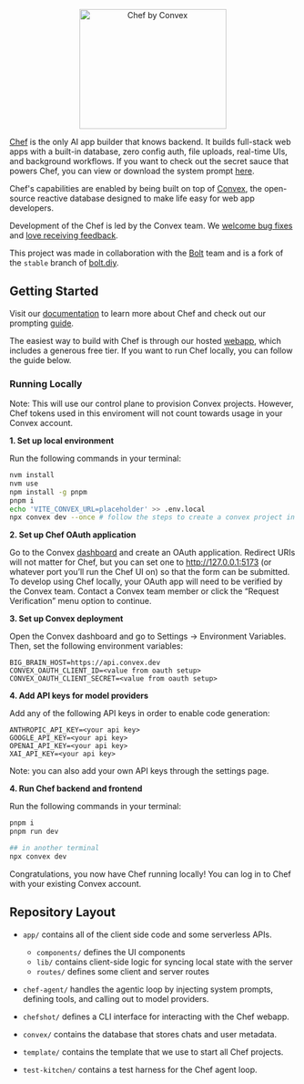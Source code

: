 <p align="center">
  <img src="https://chef.convex.dev/chef-repo-logo.svg" alt="Chef by Convex" width="258" height="210" />
</p>

[Chef](https://chef.convex.dev) is the only AI app builder that knows backend. It builds full-stack web apps with a built-in database, zero config auth, file uploads,
real-time UIs, and background workflows. If you want to check out the secret sauce that powers Chef, you can view or download the system prompt [here](https://github.com/get-convex/chef/releases/latest).

Chef's capabilities are enabled by being built on top of [Convex](https://convex.dev), the open-source reactive database designed to make life easy for web app developers.

Development of the Chef is led by the Convex team. We
[welcome bug fixes](./CONTRIBUTING.md) and
[love receiving feedback](https://discord.gg/convex).

This project was made in collaboration with the [Bolt](https://bolt.new/) team and is a fork of the `stable` branch of [bolt.diy](https://github.com/stackblitz-labs/bolt.diy).

## Getting Started

Visit our [documentation](https://docs.convex.dev/chef) to learn more about Chef and check out our prompting [guide](https://stack.convex.dev/chef-cookbook-tips-working-with-ai-app-builders).

The easiest way to build with Chef is through our hosted [webapp](https://chef.convex.dev), which includes a generous free tier. If you want to
run Chef locally, you can follow the guide below.

### Running Locally

Note: This will use our control plane to provision Convex projects. However, Chef tokens used in this enviroment will not count towards usage in your Convex account.

**1. Set up local environment**

Run the following commands in your terminal:

```bash
nvm install
nvm use
npm install -g pnpm
pnpm i
echo 'VITE_CONVEX_URL=placeholder' >> .env.local
npx convex dev --once # follow the steps to create a convex project in your team
```

**2. Set up Chef OAuth application**

Go to the Convex [dashboard](https://dashboard.convex.dev/team/settings/applications/oauth-apps) and create an OAuth application. Redirect URIs will not matter for Chef, but you can set one to http://127.0.0.1:5173 (or whatever port you’ll run the Chef UI on) so that the form can be submitted. To develop using Chef locally, your OAuth app will need to be verified by the Convex team. Contact a Convex team member or click the “Request Verification” menu option to continue.

**3. Set up Convex deployment**

Open the Convex dashboard and go to Settings → Environment Variables. Then, set the following environment variables:

```env
BIG_BRAIN_HOST=https://api.convex.dev
CONVEX_OAUTH_CLIENT_ID=<value from oauth setup>
CONVEX_OAUTH_CLIENT_SECRET=<value from oauth setup>
```

**4. Add API keys for model providers**

Add any of the following API keys in order to enable code generation:

```env
ANTHROPIC_API_KEY=<your api key>
GOOGLE_API_KEY=<your api key>
OPENAI_API_KEY=<your api key>
XAI_API_KEY=<your api key>
```

Note: you can also add your own API keys through the settings page.

**4. Run Chef backend and frontend**

Run the following commands in your terminal:

```bash
pnpm i
pnpm run dev

## in another terminal
npx convex dev
```

Congratulations, you now have Chef running locally! You can log in to Chef with your existing Convex account.

## Repository Layout

- `app/` contains all of the client side code and some serverless APIs.

  - `components/` defines the UI components
  - `lib/` contains client-side logic for syncing local state with the server
  - `routes/` defines some client and server routes

- `chef-agent/` handles the agentic loop by injecting system prompts, defining tools, and calling out to model providers.

- `chefshot/` defines a CLI interface for interacting with the Chef webapp.

- `convex/` contains the database that stores chats and user metadata.

- `template/` contains the template that we use to start all Chef projects.

- `test-kitchen/` contains a test harness for the Chef agent loop.
